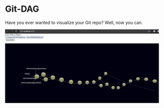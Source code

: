 # Git-DAG

Have you ever wanted to visualize your Git repo? Well, now you can.

![](/images/3d-git-visualizer.png?raw=true)
